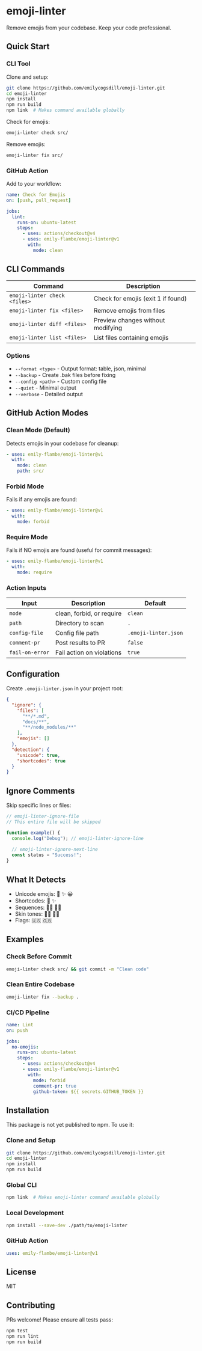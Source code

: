 # emoji-linter

Remove emojis from your codebase. Keep your code professional.

## Quick Start

### CLI Tool

Clone and setup:
```bash
git clone https://github.com/emilycogsdill/emoji-linter.git
cd emoji-linter
npm install
npm run build
npm link  # Makes command available globally
```

Check for emojis:
```bash
emoji-linter check src/
```

Remove emojis:
```bash
emoji-linter fix src/
```

### GitHub Action

Add to your workflow:
```yaml
name: Check for Emojis
on: [push, pull_request]

jobs:
  lint:
    runs-on: ubuntu-latest
    steps:
      - uses: actions/checkout@v4
      - uses: emily-flambe/emoji-linter@v1
        with:
          mode: clean
```

## CLI Commands

| Command | Description |
|---------|-------------|
| `emoji-linter check <files>` | Check for emojis (exit 1 if found) |
| `emoji-linter fix <files>` | Remove emojis from files |
| `emoji-linter diff <files>` | Preview changes without modifying |
| `emoji-linter list <files>` | List files containing emojis |

### Options

- `--format <type>` - Output format: table, json, minimal
- `--backup` - Create .bak files before fixing
- `--config <path>` - Custom config file
- `--quiet` - Minimal output
- `--verbose` - Detailed output

## GitHub Action Modes

### Clean Mode (Default)
Detects emojis in your codebase for cleanup:
```yaml
- uses: emily-flambe/emoji-linter@v1
  with:
    mode: clean
    path: src/
```

### Forbid Mode
Fails if any emojis are found:
```yaml
- uses: emily-flambe/emoji-linter@v1
  with:
    mode: forbid
```

### Require Mode
Fails if NO emojis are found (useful for commit messages):
```yaml
- uses: emily-flambe/emoji-linter@v1
  with:
    mode: require
```

### Action Inputs

| Input | Description | Default |
|-------|-------------|---------|
| `mode` | clean, forbid, or require | `clean` |
| `path` | Directory to scan | `.` |
| `config-file` | Config file path | `.emoji-linter.json` |
| `comment-pr` | Post results to PR | `false` |
| `fail-on-error` | Fail action on violations | `true` |

## Configuration

Create `.emoji-linter.json` in your project root:

```json
{
  "ignore": {
    "files": [
      "**/*.md",
      "docs/**",
      "**/node_modules/**"
    ],
    "emojis": []
  },
  "detection": {
    "unicode": true,
    "shortcodes": true
  }
}
```

## Ignore Comments

Skip specific lines or files:

```javascript
// emoji-linter-ignore-file
// This entire file will be skipped

function example() {
  console.log("Debug"); // emoji-linter-ignore-line
  
  // emoji-linter-ignore-next-line
  const status = "Success!";
}
```

## What It Detects

- Unicode emojis: 🚀 ✨ 😀
- Shortcodes: :rocket: :sparkles:
- Sequences: 👨‍💻 🏳️‍🌈
- Skin tones: 👋🏻 👋🏿
- Flags: 🇺🇸 🇬🇧

## Examples

### Check Before Commit
```bash
emoji-linter check src/ && git commit -m "Clean code"
```

### Clean Entire Codebase
```bash
emoji-linter fix --backup .
```

### CI/CD Pipeline
```yaml
name: Lint
on: push

jobs:
  no-emojis:
    runs-on: ubuntu-latest
    steps:
      - uses: actions/checkout@v4
      - uses: emily-flambe/emoji-linter@v1
        with:
          mode: forbid
          comment-pr: true
          github-token: ${{ secrets.GITHUB_TOKEN }}
```

## Installation

This package is not yet published to npm. To use it:

### Clone and Setup
```bash
git clone https://github.com/emilycogsdill/emoji-linter.git
cd emoji-linter
npm install
npm run build
```

### Global CLI
```bash
npm link  # Makes emoji-linter command available globally
```

### Local Development
```bash
npm install --save-dev ./path/to/emoji-linter
```

### GitHub Action
```yaml
uses: emily-flambe/emoji-linter@v1
```

## License

MIT

## Contributing

PRs welcome! Please ensure all tests pass:
```bash
npm test
npm run lint
npm run build
```